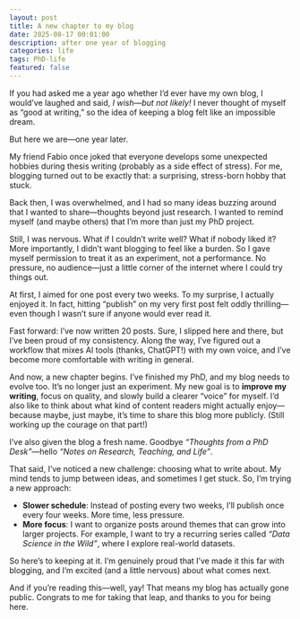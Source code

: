 ```yaml
---
layout: post
title: A new chapter to my blog
date: 2025-08-17 00:01:00
description: after one year of blogging
categories: life
tags: PhD-life
featured: false
---
```



If you had asked me a year ago whether I’d ever have my own blog, I would’ve laughed and said, *I wish—but not likely!* I never thought of myself as “good at writing,” so the idea of keeping a blog felt like an impossible dream.

But here we are—one year later.

My friend Fabio once joked that everyone develops some unexpected hobbies during thesis writing (probably as a side effect of stress). For me, blogging turned out to be exactly that: a surprising, stress-born hobby that stuck.

Back then, I was overwhelmed, and I had so many ideas buzzing around that I wanted to share—thoughts beyond just research. I wanted to remind myself (and maybe others) that I’m more than just my PhD project.

Still, I was nervous. What if I couldn’t write well? What if nobody liked it? More importantly, I didn’t want blogging to feel like a burden. So I gave myself permission to treat it as an experiment, not a performance. No pressure, no audience—just a little corner of the internet where I could try things out.

At first, I aimed for one post every two weeks. To my surprise, I actually enjoyed it. In fact, hitting “publish” on my very first post felt oddly thrilling—even though I wasn’t sure if anyone would ever read it.

Fast forward: I’ve now written 20 posts. Sure, I slipped here and there, but I’ve been proud of my consistency. Along the way, I’ve figured out a workflow that mixes AI tools (thanks, ChatGPT!) with my own voice, and I’ve become more comfortable with writing in general.

And now, a new chapter begins. I’ve finished my PhD, and my blog needs to evolve too. It’s no longer just an experiment. My new goal is to **improve my writing**, focus on quality, and slowly build a clearer “voice” for myself. I’d also like to think about what kind of content readers might actually enjoy—because maybe, just maybe, it’s time to share this blog more publicly. (Still working up the courage on that part!)

I’ve also given the blog a fresh name. Goodbye *“Thoughts from a PhD Desk”*—hello *“Notes on Research, Teaching, and Life”*.

That said, I’ve noticed a new challenge: choosing what to write about. My mind tends to jump between ideas, and sometimes I get stuck. So, I’m trying a new approach:

- **Slower schedule**: Instead of posting every two weeks, I’ll publish once every four weeks. More time, less pressure.
- **More focus**: I want to organize posts around themes that can grow into larger projects. For example, I want to try a recurring series called *“Data Science in the Wild”*, where I explore real-world datasets.

So here’s to keeping at it. I’m genuinely proud that I’ve made it this far with blogging, and I’m excited (and a little nervous) about what comes next.

And if you’re reading this—well, yay! That means my blog has actually gone public. Congrats to me for taking that leap, and thanks to you for being here.